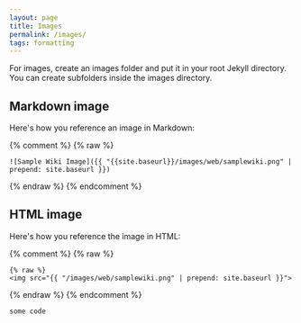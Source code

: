 ```yaml
---
layout: page
title: Images
permalink: /images/
tags: formatting
---
```



For images, create an images folder and put it in your root Jekyll directory. You can create subfolders inside the images directory. 


## Markdown image

Here's how you reference an image in Markdown:

{% comment %}
{% raw %}

```
![Sample Wiki Image]({{ "{{site.baseurl}}/images/web/samplewiki.png" | prepend: site.baseurl }})
```

{% endraw %}
{% endcomment %}



## HTML image

Here's how you reference the image in HTML: 

{% comment %}
{% raw %}
```
{% raw %}
<img src="{{ "/images/web/samplewiki.png" | prepend: site.baseurl }}">
```
{% endraw %}
{% endcomment %}

```
some code
```


